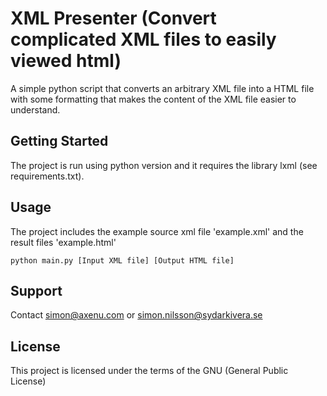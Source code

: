 # XML Presenter (Convert complicated XML files to easily viewed html)

A simple python script that converts an arbitrary XML file into a HTML file with some formatting that makes the content of the XML file easier to understand.

## Getting Started

The project is run using python version and it requires the library lxml (see requirements.txt).

## Usage

The project includes the example source xml file 'example.xml' and the result files 'example.html'

```
python main.py [Input XML file] [Output HTML file]
```

## Support

Contact simon@axenu.com or simon.nilsson@sydarkivera.se

## License

This project is licensed under the terms of the GNU (General Public License)

